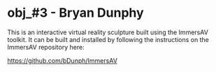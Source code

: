 # obj_#3 - Bryan Dunphy

This is an interactive virtual reality sculpture built using the ImmersAV toolkit. It can be built and installed
by following the instructions on the ImmersAV repository here: 

https://github.com/bDunph/ImmersAV



